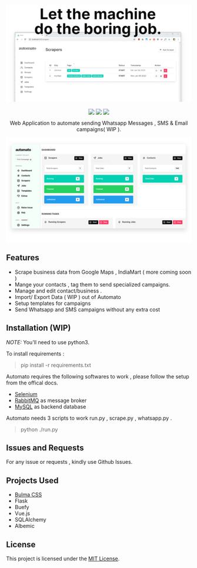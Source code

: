 
<p align="center">
<img align="center" src="./assets/header.png">
   <br><br>
<img align="center" src="https://img.shields.io/badge/WORK%20-IN%20PROGRESS-yellow.svg"/>
<img align="center" src="https://img.shields.io/badge/License-MIT-blue.svg"/>
<img align="center" src="https://img.shields.io/badge/Python-3-lightgrey.svg" /> 
<br>
</p>

<p align="center">Web Application to automate sending Whatsapp Messages , SMS &amp; Email campaigns( WIP ).</p>
<img align="center" src="./assets/herohero.png">

## Features

 * Scrape business data from Google Maps , IndiaMart ( more coming soon )
 * Mange your contacts , tag them to send specialized campaigns.  
 * Manage and edit contact/business .
 * Import/ Export Data ( WIP ) out of Automato
 * Setup templates for campaigns
 * Send Whatsapp and SMS campaigns without any extra cost

## Installation (WIP)


*NOTE:* You'll need to use python3. 

To install requirements :

> pip install -r requirements.txt

Automato requires the following softwares to work  , please follow the setup from the offical docs.

* [Selenium](https://www.seleniumhq.org/)
* [RabbitMQ](https://www.rabbitmq.com/#getstarted) as message broker
* [MySQL](https://www.mysql.com/downloads/) as backend database 

Automato needs 3 scripts to work  run.py  ,  scrape.py , whatsapp.py .

> python ./run.py

## Issues and Requests
For any issue or requests , kindly use Github Issues.

## Projects Used
* [Bulma CSS](http://getskeleton.com)
* Flask
* Buefy
* Vue.js
* SQLAlchemy 
* Albemic

## License
This project is licensed under the [MIT License](./LICENSE).